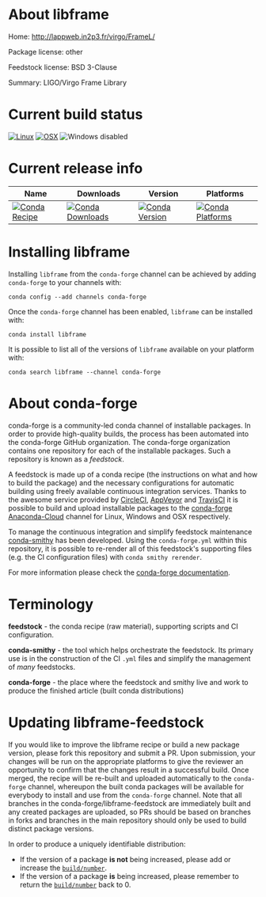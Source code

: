 About libframe
==============

Home: http://lappweb.in2p3.fr/virgo/FrameL/

Package license: other

Feedstock license: BSD 3-Clause

Summary: LIGO/Virgo Frame Library



Current build status
====================

[![Linux](https://img.shields.io/circleci/project/github/conda-forge/libframe-feedstock/master.svg?label=Linux)](https://circleci.com/gh/conda-forge/libframe-feedstock)
[![OSX](https://img.shields.io/travis/conda-forge/libframe-feedstock/master.svg?label=macOS)](https://travis-ci.org/conda-forge/libframe-feedstock)
![Windows disabled](https://img.shields.io/badge/Windows-disabled-lightgrey.svg)

Current release info
====================

| Name | Downloads | Version | Platforms |
| --- | --- | --- | --- |
| [![Conda Recipe](https://img.shields.io/badge/recipe-libframe-green.svg)](https://anaconda.org/conda-forge/libframe) | [![Conda Downloads](https://img.shields.io/conda/dn/conda-forge/libframe.svg)](https://anaconda.org/conda-forge/libframe) | [![Conda Version](https://img.shields.io/conda/vn/conda-forge/libframe.svg)](https://anaconda.org/conda-forge/libframe) | [![Conda Platforms](https://img.shields.io/conda/pn/conda-forge/libframe.svg)](https://anaconda.org/conda-forge/libframe) |

Installing libframe
===================

Installing `libframe` from the `conda-forge` channel can be achieved by adding `conda-forge` to your channels with:

```
conda config --add channels conda-forge
```

Once the `conda-forge` channel has been enabled, `libframe` can be installed with:

```
conda install libframe
```

It is possible to list all of the versions of `libframe` available on your platform with:

```
conda search libframe --channel conda-forge
```


About conda-forge
=================

conda-forge is a community-led conda channel of installable packages.
In order to provide high-quality builds, the process has been automated into the
conda-forge GitHub organization. The conda-forge organization contains one repository
for each of the installable packages. Such a repository is known as a *feedstock*.

A feedstock is made up of a conda recipe (the instructions on what and how to build
the package) and the necessary configurations for automatic building using freely
available continuous integration services. Thanks to the awesome service provided by
[CircleCI](https://circleci.com/), [AppVeyor](https://www.appveyor.com/)
and [TravisCI](https://travis-ci.org/) it is possible to build and upload installable
packages to the [conda-forge](https://anaconda.org/conda-forge)
[Anaconda-Cloud](https://anaconda.org/) channel for Linux, Windows and OSX respectively.

To manage the continuous integration and simplify feedstock maintenance
[conda-smithy](https://github.com/conda-forge/conda-smithy) has been developed.
Using the ``conda-forge.yml`` within this repository, it is possible to re-render all of
this feedstock's supporting files (e.g. the CI configuration files) with ``conda smithy rerender``.

For more information please check the [conda-forge documentation](https://conda-forge.org/docs/).

Terminology
===========

**feedstock** - the conda recipe (raw material), supporting scripts and CI configuration.

**conda-smithy** - the tool which helps orchestrate the feedstock.
                   Its primary use is in the construction of the CI ``.yml`` files
                   and simplify the management of *many* feedstocks.

**conda-forge** - the place where the feedstock and smithy live and work to
                  produce the finished article (built conda distributions)


Updating libframe-feedstock
===========================

If you would like to improve the libframe recipe or build a new
package version, please fork this repository and submit a PR. Upon submission,
your changes will be run on the appropriate platforms to give the reviewer an
opportunity to confirm that the changes result in a successful build. Once
merged, the recipe will be re-built and uploaded automatically to the
`conda-forge` channel, whereupon the built conda packages will be available for
everybody to install and use from the `conda-forge` channel.
Note that all branches in the conda-forge/libframe-feedstock are
immediately built and any created packages are uploaded, so PRs should be based
on branches in forks and branches in the main repository should only be used to
build distinct package versions.

In order to produce a uniquely identifiable distribution:
 * If the version of a package **is not** being increased, please add or increase
   the [``build/number``](https://conda.io/docs/user-guide/tasks/build-packages/define-metadata.html#build-number-and-string).
 * If the version of a package **is** being increased, please remember to return
   the [``build/number``](https://conda.io/docs/user-guide/tasks/build-packages/define-metadata.html#build-number-and-string)
   back to 0.
